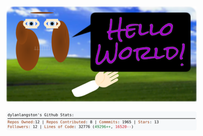 <!-- 
Version 2.0.32
Built Fri May 31 2024 14:52:06 GMT+0000 (Coordinated Universal Time)
-->

<h1 align="center">
  <a href="./src/ReadMe.md" title="Click to View Source">
    <picture width="100%" alt="Dylan">
      <source media="(prefers-color-scheme: dark)" srcset="dylan-dark.svg?version=2.0.32">
      <img src="dylan-light.svg?version=2.0.32" alt="Dylan">
    </picture>
  </a>
</h1>

<div align="center">
  <picture width="100%" alt="Profile Info and Stats">
    <source media="(prefers-color-scheme: dark)" srcset="stats-dark.svg?version=2.0.32">
    <img src="stats-light.svg?version=2.0.32" alt="Profile Info and Stats">
  </picture>
</div>
